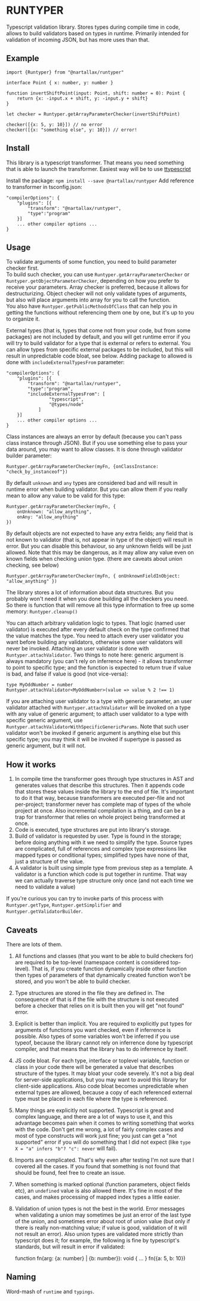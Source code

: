 # RUNTYPER

Typescript validation library.
Stores types during compile time in code, allows to build validators based on types in runtime. Primarily intended for validation of incoming JSON, but has more uses than that.

## Example

	import {Runtyper} from "@nartallax/runtyper"

	interface Point { x: number, y: number }

	function invertShiftPoint(input: Point, shift: number = 0): Point {
		return {x: -input.x + shift, y: -input.y + shift}
	}

	let checker = Runtyper.getArrayParameterChecker(invertShiftPoint)

	checker([{x: 5, y: 10}]) // no error
	checker([{x: "something else", y: 10}]) // error!

## Install

This library is a typescript transformer. That means you need something that is able to launch the transformer. Easiest way will be to use [ttypescript](https://github.com/cevek/ttypescript)

Install the package: `npm install --save @nartallax/runtyper`
Add reference to transformer in tsconfig.json:

	"compilerOptions": {		
		"plugins": [{
			"transform": "@nartallax/runtyper", 
			"type":"program"
		}]
		... other compiler options ...
	}

## Usage

To validate arguments of some function, you need to build parameter checker first.  
To build such checker, you can use `Runtyper.getArrayParameterChecker` or `Runtyper.getObjectParameterChecker`, depending on how you prefer to receive your parameters. Array checker is preferred, because it allows for destructurizing. Object checker will not only validate types of arguments, but also will place arguments into array for you to call the function.  
You also have `Runtyper.getPublicMethodsOfClass` that can help you in getting the functions without referencing them one by one, but it's up to you to organize it.

External types (that is, types that come not from your code, but from some packages) are not included by default, and you will get runtime error if you will try to build validator for a type that is external or refers to external. You can allow types from specific external packages to be included, but this will result in unpredictable code bloat, see below. Adding package to allowed is done with `includeExternalTypesFrom` parameter:

	"compilerOptions": {		
		"plugins": [{
			"transform": "@nartallax/runtyper", 
			"type":"program",
			"includeExternalTypesFrom": [
                    "typescript",
                    "@types/node"
                ]
		}]
		... other compiler options ...
	}

Class instances are always an error by default (because you can't pass class instance through JSON). But if you use something else to pass your data around, you may want to allow classes. It is done through validator builder parameter:

	Runtyper.getArrayParameterChecker(myFn, {onClassInstance: "check_by_instanceof"})

By default `unknown` and `any` types are considered bad and will result in runtime error when building validator. But you can allow them if you really mean to allow any value to be valid for this type:

	Runtyper.getArrayParameterChecker(myFn, {
		onUnknown: "allow_anything",
		onAny: "allow_anything"
	})

By default objects are not expected to have any extra fields; any field that is not known to validator (that is, not appear in type of the object) will result in error. But you can disable this behaviour, so any unknown fields will be just allowed. Note that this may be dangerous, as it may allow any value even on known fields when checking union type. (there are caveats about union checking, see below)

	Runtyper.getArrayParameterChecker(myFn, { onUnknownFieldInObject: "allow_anything" })

The library stores a lot of information about data structures. But you probably won't need it when you done building all the checkers you need. So there is function that will remove all this type information to free up some memory: `Runtyper.cleanup()`

You can attach arbitrary validation logic to types. That logic (named user validator) is executed after every default check on the type confirmed that the value matches the type. You need to attach every user validator you want before building any validators, otherwise some user validators will never be invoked. Attaching an user validator is done with `Runtyper.attachValidator`. Two things to note here: generic argument is always mandatory (you can't rely on inferrence here) - it allows transformer to point to specific type; and the function is expected to return true if value is bad, and false if value is good (not vice-versa):

	type MyOddNumber = number
	Runtyper.attachValidator<MyOddNumber>(value => value % 2 !== 1)

If you are attaching user validator to a type with generic parameter, an user validator attached with `Runtyper.attachValidator` will be invoked on a type with any value of generic argument; to attach user validator to a type with specific generic argument, use `Runtyper.attachValidatorWithSpecificGenericParams`. Note that such user validator won't be invoked if generic argument is anything else but this specific type; you may think it will be invoked if supertype is passed as generic argument, but it will not.

## How it works

1. In compile time the transformer goes through type structures in AST and generates values that describe this structures. Then it appends code that stores these values inside the library to the end of file. It's important to do it that way, because transformers are executed per-file and not per-project; transformer never has complete map of types of the whole project at once. Also incremental compilation is a thing, and can be a trap for transformer that relies on whole project being transformed at once.
2. Code is executed, type structures are put into library's storage.
3. Build of validator is requested by user. Type is found in the storage; before doing anything with it we need to simplify the type. Source types are complicated, full of references and complex type expressions like mapped types or conditional types; simplified types have none of that, just a structure of the value.
4. A validator is built using simple type from previous step as a template. A validator is a function which code is put together in runtime. That way we can actually traverse type structure only once (and not each time we need to validate a value)

If you're curious you can try to invoke parts of this process with `Runtyper.getType`, `Runtyper.getSimplifier` and `Runtyper.getValidatorBuilder`.  

## Caveats

There are lots of them.

1. All functions and classes (that you want to be able to build checkers for) are required to be top-level (namespace content is considered top-level). That is, if you create function dynamically inside other function then types of parameters of that dynamically created function won't be stored, and you won't be able to build checker.  
2. Type structures are stored in the file they are defined in. The consequence of that is if the file with the structure is not executed before a checker that relies on it is built then you will get "not found" error.
3. Explicit is better than implicit. You are required to explicitly put types for arguments of functions you want checked, even if inferrence is possible. Also types of some variables won't be inferred if you use typeof, because the library cannot rely on inferrence done by typescript compiler, and that means that the library has to do inferrence by itself.
4. JS code bloat. For each type, interface or toplevel variable, function or class in your code there will be generated a value that describes structure of the types. It may bloat your code severely. It's not a big deal for server-side applications, but you may want to avoid this library for client-side applications. Also code bloat becomes unpredictable when external types are allowed, because a copy of each referenced external type must be placed in each file where the type is referenced.
5. Many things are explicitly not supported. Typescript is great and complex language, and there are a lot of ways to use it, and this advantage becomes pain when it comes to writing something that works with the code. Don't get me wrong, a lot of fairly complex cases and most of type constructs will work just fine; you just can get a "not supported" error if you will do something that I did not expect (like `type X = "a" infers "b"? "c": never` will fail).
6. Imports are complicated. That's why even after testing I'm not sure that I covered all the cases. If you found that something is not found that should be found, feel free to create an issue.
7. When something is marked optional (function parameters, object fields etc), an `undefined` value is also allowed there. It's fine in most of the cases, and makes processing of mapped index types a little easier.  
8. Validation of union types is not the best in the world. Error messages when validating a union may sometimes be just an error of the last type of the union, and sometimes error about root of union value (but only if there is really non-matching value; if value is good, validation of it will not result an error). Also union types are validated more strictly than typescript does it; for example, the following is fine by typescript's standards, but will result in error if validated:

	function fn(arg: {a: number} | {b: number}): void { ... }
	fn({a: 5, b: 10})

## Naming

Word-mash of `runtime` and `typings`.
